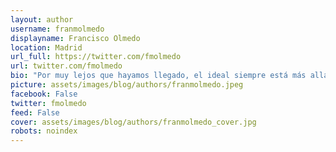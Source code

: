 ```yaml
---
layout: author
username: franmolmedo
displayname: Francisco Olmedo
location: Madrid
url_full: https://twitter.com/fmolmedo
url: twitter.com/fmolmedo
bio: "Por muy lejos que hayamos llegado, el ideal siempre está más allá"
picture: assets/images/blog/authors/franmolmedo.jpeg
facebook: False
twitter: fmolmedo
feed: False
cover: assets/images/blog/authors/franmolmedo_cover.jpg
robots: noindex
---
```

